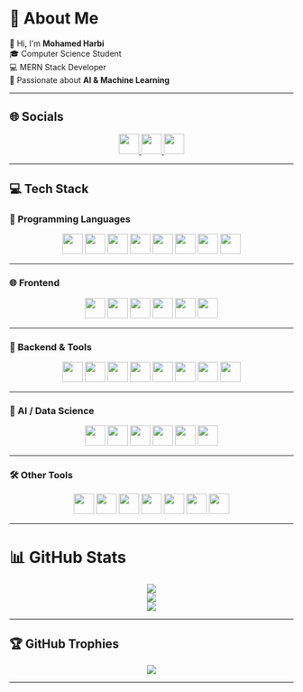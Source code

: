 # 💫 About Me
👋 Hi, I'm **Mohamed Harbi**  
🎓 Computer Science Student  
💻 MERN Stack Developer  
🤖 Passionate about **AI & Machine Learning**

---

## 🌐 Socials
<p align="center">
  <a href="https://www.facebook.com/mohamed.harbi.371662/">
    <img src="https://img.shields.io/badge/-Facebook-1877F2?logo=facebook&logoColor=white&style=flat" width="36" height="36" alt=""/>
  </a>
  <a href="https://www.linkedin.com/in/mohamed-harbi-4385471ab">
    <img src="https://img.shields.io/badge/-LinkedIn-0A66C2?logo=linkedin&logoColor=white&style=flat" width="36" height="36" alt=""/>
  </a>
  <a href="mailto:hrbim756@gmail.com">
    <img src="https://img.shields.io/badge/-Gmail-EA4335?logo=gmail&logoColor=white&style=flat" width="36" height="36" alt=""/>
  </a>
</p>

---

## 💻 Tech Stack

### 🧠 Programming Languages
<p align="center">
  <img src="https://img.shields.io/badge/-C-00599C?logo=c&logoColor=white&style=flat" width="36" height="36" alt=""/>
  <img src="https://img.shields.io/badge/-C++-00599C?logo=c%2B%2B&logoColor=white&style=flat" width="36" height="36" alt=""/>
  <img src="https://img.shields.io/badge/-Java-ED1D25?logo=openjdk&logoColor=white&style=flat" width="36" height="36" alt=""/>
  <img src="https://img.shields.io/badge/-JavaScript-F7DF1E?logo=javascript&logoColor=black&style=flat" width="36" height="36" alt=""/>
  <img src="https://img.shields.io/badge/-TypeScript-3178C6?logo=typescript&logoColor=white&style=flat" width="36" height="36" alt=""/>
  <img src="https://img.shields.io/badge/-Python-3776AB?logo=python&logoColor=white&style=flat" width="36" height="36" alt=""/>
  <img src="https://img.shields.io/badge/-PHP-777BB4?logo=php&logoColor=white&style=flat" width="36" height="36" alt=""/>
  <img src="https://img.shields.io/badge/-R-276DC3?logo=r&logoColor=white&style=flat" width="36" height="36" alt=""/>
</p>

---

### 🌐 Frontend
<p align="center">
  <img src="https://img.shields.io/badge/-HTML5-E34F26?logo=html5&logoColor=white&style=flat" width="36" height="36" alt=""/>
  <img src="https://img.shields.io/badge/-CSS3-1572B6?logo=css3&logoColor=white&style=flat" width="36" height="36" alt=""/>
  <img src="https://img.shields.io/badge/-React-61DAFB?logo=react&logoColor=black&style=flat" width="36" height="36" alt=""/>
  <img src="https://img.shields.io/badge/-React%20Native-61DAFB?logo=react&logoColor=black&style=flat" width="36" height="36" alt=""/>
  <img src="https://img.shields.io/badge/-Vite-646CFF?logo=vite&logoColor=white&style=flat" width="36" height="36" alt=""/>
  <img src="https://img.shields.io/badge/-Bootstrap-7952B3?logo=bootstrap&logoColor=white&style=flat" width="36" height="36" alt=""/>
</p>

---

### 🧰 Backend & Tools
<p align="center">
  <img src="https://img.shields.io/badge/-Node.js-339933?logo=node.js&logoColor=white&style=flat" width="36" height="36" alt=""/>
  <img src="https://img.shields.io/badge/-Express-000000?logo=express&logoColor=white&style=flat" width="36" height="36" alt=""/>
  <img src="https://img.shields.io/badge/-FastAPI-009688?logo=fastapi&logoColor=white&style=flat" width="36" height="36" alt=""/>
  <img src="https://img.shields.io/badge/-JWT-000000?logo=jsonwebtokens&logoColor=white&style=flat" width="36" height="36" alt=""/>
  <img src="https://img.shields.io/badge/-Firebase-FFCA28?logo=firebase&logoColor=black&style=flat" width="36" height="36" alt=""/>
  <img src="https://img.shields.io/badge/-Netlify-00C7B7?logo=netlify&logoColor=white&style=flat" width="36" height="36" alt=""/>
  <img src="https://img.shields.io/badge/-Vercel-000000?logo=vercel&logoColor=white&style=flat" width="36" height="36" alt=""/>
  <img src="https://img.shields.io/badge/-Apache-D22128?logo=apache&logoColor=white&style=flat" width="36" height="36" alt=""/>
</p>

---

### 🧠 AI / Data Science
<p align="center">
  <img src="https://img.shields.io/badge/-NumPy-4DABCF?logo=numpy&logoColor=white&style=flat" width="36" height="36" alt=""/>
  <img src="https://img.shields.io/badge/-Pandas-150458?logo=pandas&logoColor=white&style=flat" width="36" height="36" alt=""/>
  <img src="https://img.shields.io/badge/-Matplotlib-11557C?logo=matplotlib&logoColor=white&style=flat" width="36" height="36" alt=""/>
  <img src="https://img.shields.io/badge/-Scikit--Learn-F7931E?logo=scikitlearn&logoColor=white&style=flat" width="36" height="36" alt=""/>
  <img src="https://img.shields.io/badge/-TensorFlow-FF6F00?logo=tensorflow&logoColor=white&style=flat" width="36" height="36" alt=""/>
  <img src="https://img.shields.io/badge/-PyTorch-EE4C2C?logo=pytorch&logoColor=white&style=flat" width="36" height="36" alt=""/>
</p>

---

### 🛠 Other Tools
<p align="center">
  <img src="https://img.shields.io/badge/-Git-F05032?logo=git&logoColor=white&style=flat" width="36" height="36" alt=""/>
  <img src="https://img.shields.io/badge/-GitHub-181717?logo=github&logoColor=white&style=flat" width="36" height="36" alt=""/>
  <img src="https://img.shields.io/badge/-Docker-2496ED?logo=docker&logoColor=white&style=flat" width="36" height="36" alt=""/>
  <img src="https://img.shields.io/badge/-Jira-0052CC?logo=jira&logoColor=white&style=flat" width="36" height="36" alt=""/>
  <img src="https://img.shields.io/badge/-Postman-FF6C37?logo=postman&logoColor=white&style=flat" width="36" height="36" alt=""/>
  <img src="https://img.shields.io/badge/-Figma-F24E1E?logo=figma&logoColor=white&style=flat" width="36" height="36" alt=""/>
  <img src="https://img.shields.io/badge/-Adobe%20XD-FF61F6?logo=adobexd&logoColor=white&style=flat" width="36" height="36" alt=""/>
</p>

---

# 📊 GitHub Stats
<p align="center">
  <img src="https://github-readme-stats.vercel.app/api?username=Mharbi187&theme=tokyonight&hide_border=false&include_all_commits=true&count_private=true" />
  <br/>
  <img src="https://streak-stats.demolab.com/?user=Mharbi187&theme=tokyonight&hide_border=false" />
  <br/>
  <img src="https://github-readme-stats.vercel.app/api/top-langs/?username=Mharbi187&theme=tokyonight&hide_border=false&layout=compact" />
</p>

---

## 🏆 GitHub Trophies
<p align="center">
  <img src="https://github-profile-trophy.vercel.app/?username=Mharbi187&theme=tokyonight&no-frame=false&no-bg=true&margin-w=4" />
</p>

---

<p align="center">
  <a href="https://visitcount.itsvg.in">
    <img src="https://visitcount.itsvg.in/api?id=Mharbi187&icon=0&color=12" alt=""/>
  </a>
</p>
